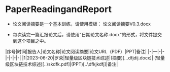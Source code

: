 # PaperReadingandReport

- 论文阅读摘要是一个基本训练，请使用模板： 论文阅读摘要V0.3.docx

- 每次读完一篇汇报论文后，请使用"日期论文名称.docx"的形式，将文件提交到这个项目之中。



|序号|时间|报告人|论文名称|论文阅读摘要|论文URL（PDF）|PPT|备注|
|-|—|-|-|-|-|-|-|
|1|2023-06-20|罗荣|轻量级区块链技术综述|(摘要)[..\.dfjdij.docx]| (轻量级区块链技术综述)[..\skdfk.pdf]|(PPT)[..\dfkjkdfj]|备注|


